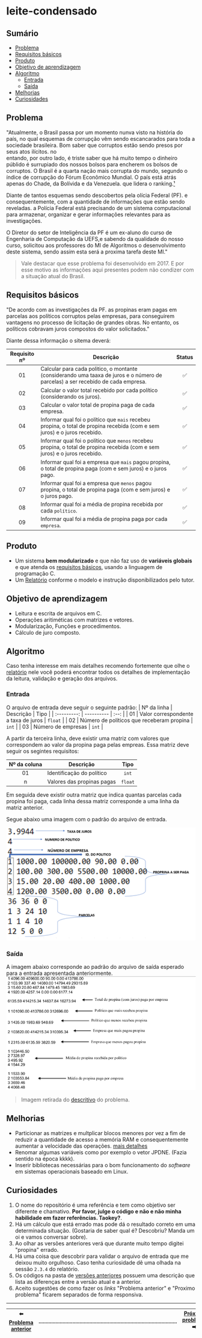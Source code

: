 # leite-condensado

## Sumário
- [Problema](#problema)
- [Requisitos básicos](#requisitos-básicos)
- [Produto](#produto)
- [Objetivo de aprendizagem](#objetivo-de-aprendizagem)
- [Algoritmo](#algoritmo)
  - [Entrada](#entrada)
  - [Saída](#saída)
- [Melhorias](#melhorias)
- [Curiosidades](#curiosidades)

## Problema
"Atualmente, o Brasil passa por um momento nunva visto na história do país, no 
qual esquemas de corrupção vêm sendo escancarados para toda a sociedade 
brasileira. Bom saber que corruptos estão sendo presos por seus atos ilícitos. no  
entando, por outro lado, é triste saber que há muito tempo o dinheiro públido é 
surrupiado dos nossos bolsos para encherem os bolsos de corruptos. O Brasil é a 
quarta nação mais corrupta do mundo, segundo o índice de corrupção do Fórum 
Econômico Mundial. O país está atrás apenas do Chade, da Bolívida e da Venezuela. 
que lidera o ranking.[¹](https://brasil.elpais.com/brasil/2016/10/03/internacional/1475517627_935822.html)

Diante de tantos esquemas sendo descobertos pela olícia Federal (PF). e 
consequentemente, com a quantidade de informações que estão sendo reveladas. a 
Polícia Federal está precisando de um sistema computacional para armazenar, 
organizar e gerar informações relevantes para as investigações.

O Diretor do setor de Inteligência da PF é um ex-aluno do curso de Engenharia de 
Computação da UEFS,e sabendo da qualidade do nosso curso, solicitou aos 
professores do MI de Algoritmos o desenvolvimento deste sistema, sendo assim esta 
será a proxima tarefa deste MI."

> Vale destacar que esse problema foi desenvolvido em 2017. 
> E por esse motivo as informações aqui presentes podem não condizer
> com a situação atual do Brasil.


## Requisitos básicos

"De acordo com as investigações da PF. as propinas eram pagas em parcelas aos 
políticos corruptos pelas empresas, para conseguirem vantagens no processo de 
licitação de grandes obras. No entanto, os políticos cobravam juros compostos do 
valor solicitados."

Diante dessa informação o sitema deverá:

| Requisito nº | Descrição | Status |
| :----------: | --------- | :----: |
| 01 | Calcular para cada politico, o montante (considerando uma taaxa de juros e o número de parcelas) a ser recebido de cada empresa. | :white_check_mark: |
| 02 | Calcular o valor total recebido por cada político (considerando os juros). | :white_check_mark: |
| 03 | Calcular o valor total de propina paga de cada empresa. | :white_check_mark: |
| 04 | Informar qual foi o político que `mais` recebeu propina, o total de propina recebida (com e sem juros) e o juros recebido. | :white_check_mark: |
| 05 | Informar qual foi o político que `menos` recebeu propina, o total de propina recebida (com e sem juros) e o juros recebido. | :white_check_mark: | 
| 06 | Informar qual foi a empresa que `mais` pagou propina, o total de propina paga (com e sem juros) e o juros pago. | :white_check_mark: | 
| 07 | Informar qual foi a empresa que `menos` pagou propina, o total de propina paga (com e sem juros) e o juros pago. | :white_check_mark: |
| 08 | Informar qual foi a média de propina recebida por cada `político`. | :white_check_mark: |
| 09 | Informar qual foi a média de propina paga por cada `empresa`. | :white_check_mark: |

## Produto
- Um sistema **bem modularizado** e que não faz uso  de **variáveis globais** e que atenda os [requisitos básicos](#requisitos-básicos), usando a linguagem de programação C. 
- Um [Relatório](https://github.com/UellingtonDamasceno/leite-condensado/blob/main/res/relatorio.pdf) conforme o modelo e instrução disponibilizados pelo tutor.

## Objetivo de aprendizagem
- Leitura e escrita de arquivos em C.
- Operações aritiméticas com matrizes e vetores.
- Modularização, Funções e procedimentos.
- Cálculo de juro composto.

## Algoritmo
Caso tenha interesse em mais detalhes recomendo fortemente que olhe o 
[relatório](https://github.com/UellingtonDamasceno/leite-condensado/blob/main/res/relatorio.pdf) 
nele você poderá encontrar todos os detalhes de implementação da leitura, validação e geração dos 
arquivos.

### Entrada
O arquivo de entrada deve seguir o seguinte padrão: 
| Nº da linha | Descrição | Tipo |
| :---------: | ---------- | :--: |
| 01 | Valor correspondente a taxa de juros | `float` |
| 02 | Número de políticos que receberam propina | `int` |
| 03 | Número de empresas | `int` |

A partir da terceira linha, deve existir uma matriz com valores que correspondem ao valor da propina paga pelas empreas. Essa matriz deve seguir os segintes requisitos: 

 Nº da coluna | Descrição | Tipo |
| :---------: | --------- | :--: |
| 01 | Identificação do político | `int` |
| n | Valores das propinas pagas | `float` |

Em seguida deve existir outra matriz que indica quantas parcelas cada propina foi 
paga, cada linha dessa matriz corresponde a uma linha da matriz anterior.

Segue abaixo uma imagem com o padrão do arquivo de entrada.

![Padrão do arquivo de entrada](https://github.com/UellingtonDamasceno/leite-condensado/blob/main/res/imagens/arquivo-entrada.png "Padrão do arquivo de entrada")
### Saída

A imagem abaixo corresponde ao padrão do arquivo de saída esperado para a entrada apresentada anteriormente.
![Padrão do arquivo de saída](https://github.com/UellingtonDamasceno/leite-condensado/blob/main/res/imagens/arquivo-saida.png "Padrão do arquivo de saída")
> Imagem retirada do [descritivo](https://github.com/UellingtonDamasceno/leite-condensado/blob/main/res/P2%20EXA%20854%202017-1%20v3.pdf) do problema.

## Melhorias
- Particionar as matrizes e multplicar blocos menores por vez a fim de reduzir a quantidade de acesso a memória RAM e consequentemente aumentar a velocidade das operações. [mais detalhes](https://github.com/UellingtonDamasceno/DGEMM-memory-analysis)
- Renomar algumas variáveis como por exemplo o vetor JPDNE. (Fazia sentido na época kkkk).
- Inserir bibliotecas necessárias para o bom funcionamento do _software_ em sistemas operacionais baseado em Linux.

## Curiosidades
1. O nome do repositório é uma referência e tem como objetivo ser diferente e chamativo. **Por favor, julge o código e não e não minha habilidade em fazer referências. Taokey?**.
2. Há um cálculo que está errado mas pode dá o resultado correto em uma determinada situação. (Gostaria de saber qual é? Descobriu? Manda um oi e vamos conversar sobre).
3. Ao olhar as versões anteriores verá que durante muito tempo digitei "propina" errado.
4. Há uma coisa que descobrir para validar o arquivo de entrada que me deixou muito orgulhoso. Caso tenha curiosidade dê uma olhada na sessão `2.3.4` do relatório.
5. Os códigos na pasta de [versões anteriores](https://github.com/UellingtonDamasceno/leite-condensado/tree/main/Vers%C3%B5es%20anteriores) possuem uma descrição que lista as diferenças entre a versão atual e a anterior.
6. Aceito sugestões de como fazer os _links_ "Problema anterior" e "Proximo problema" ficarem separados de forma responsiva.  

----------

| :arrow_left: [Problema anterior](https://github.com/UellingtonDamasceno/professor-curioso) |..................................................................................................| [Próximo problema]() :arrow_right: | 
| :----: |-----| :-----:|   
